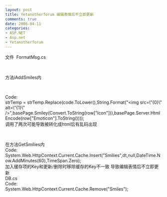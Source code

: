 ```yaml
---
layout: post
title: Yetanotherforum 编辑表情后不立即更新
comments: true
date: 2006-04-11
categories:
- ASP.NET
- Asp.net
- Yetanotherforum
---
```


<p>文件  FormatMsg.cs</p>
<br /><p>方法iAddSmiles内 </p>
<br /><p>Code:<br />strTemp = strTemp.Replace(code.ToLower(),String.Format("&lt;img src=\"{0}\" alt=\"{1}\" /&gt;",basePage.Smiley(Convert.ToString(row["Icon"])),basePage.Server.HtmlEncode(row["Emoticon"].ToString())));<br />调用了两次可能导致被转化成html后有乱码出现</p>
<br /><p>在方法GetSmilies内<br />Code:<br />System.Web.HttpContext.Current.Cache.Insert("Smilies",dt,null,DateTime.Now.AddMinutes(60),TimeSpan.Zero);<br />加入缓存项的Key和更新/删除时移除缓存的Key不一致 导致编辑表情后不立即更新<br />DB.cs<br />Code:<br />System.Web.HttpContext.Current.Cache.Remove("Smiles");<br /></p>				
